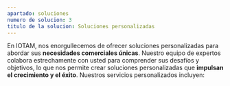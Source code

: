 ```yaml
---
apartado: soluciones
numero de solucion: 3
titulo de la solucion: Soluciones personalizadas
---
```


En IOTAM, nos enorgullecemos de ofrecer soluciones personalizadas para abordar sus **necesidades comerciales únicas**. Nuestro equipo de expertos colabora estrechamente con usted para comprender sus desafíos y objetivos, lo que nos permite crear soluciones personalizadas que **impulsan el crecimiento y el éxito**. Nuestros servicios personalizados incluyen: